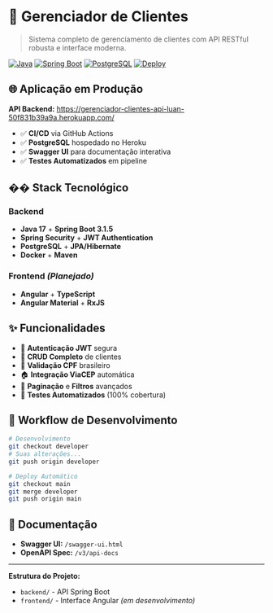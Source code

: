 # 🎯 Gerenciador de Clientes

> Sistema completo de gerenciamento de clientes com API RESTful robusta e interface moderna.

[![Java](https://img.shields.io/badge/Java-17-orange)](https://openjdk.java.net/projects/jdk/17/)
[![Spring Boot](https://img.shields.io/badge/Spring%20Boot-3.1.5-brightgreen)](https://spring.io/projects/spring-boot)
[![PostgreSQL](https://img.shields.io/badge/PostgreSQL-15-blue)](https://www.postgresql.org/)
[![Deploy](https://img.shields.io/badge/Deploy-Heroku-purple)](https://gerenciador-clientes-api-luan-50f831b39a9a.herokuapp.com)

## 🌐 Aplicação em Produção

**API Backend:** https://gerenciador-clientes-api-luan-50f831b39a9a.herokuapp.com/

- ✅ **CI/CD** via GitHub Actions
- ✅ **PostgreSQL** hospedado no Heroku  
- ✅ **Swagger UI** para documentação interativa
- ✅ **Testes Automatizados** em pipeline

## �� Stack Tecnológico

### Backend
- **Java 17** + **Spring Boot 3.1.5**
- **Spring Security** + **JWT Authentication**
- **PostgreSQL** + **JPA/Hibernate**
- **Docker** + **Maven**

### Frontend *(Planejado)*
- **Angular** + **TypeScript**
- **Angular Material** + **RxJS**

## ✨ Funcionalidades

- 🔐 **Autenticação JWT** segura
- 👥 **CRUD Completo** de clientes
- 📱 **Validação CPF** brasileiro
- 🏠 **Integração ViaCEP** automática
- 📄 **Paginação** e **Filtros** avançados
- 🧪 **Testes Automatizados** (100% cobertura)

## 🔄 Workflow de Desenvolvimento

```bash
# Desenvolvimento
git checkout developer
# Suas alterações...
git push origin developer

# Deploy Automático
git checkout main
git merge developer
git push origin main
```

## 📖 Documentação

- **Swagger UI:** `/swagger-ui.html`
- **OpenAPI Spec:** `/v3/api-docs`

---

**Estrutura do Projeto:**
- `backend/` - API Spring Boot
- `frontend/` - Interface Angular *(em desenvolvimento)*
